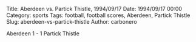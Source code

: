 Title: Aberdeen vs. Partick Thistle, 1994/09/17
Date: 1994/09/17 00:00
Category: sports
Tags: football, football scores, Aberdeen, Partick Thistle
Slug: aberdeen-vs-partick-thistle
Author: carbonero


Aberdeen 1 - 1 Partick Thistle
